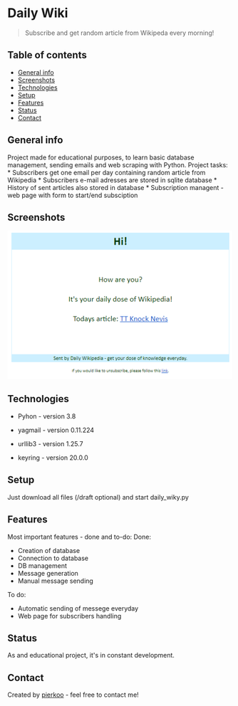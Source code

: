 # Daily Wiki
> Subscribe and get random article from Wikipeda every morning! 

## Table of contents
* [General info](#general-info)
* [Screenshots](#screenshots)
* [Technologies](#technologies)
* [Setup](#setup)
* [Features](#features)
* [Status](#status)
* [Contact](#contact)

## General info
Project made for educational purposes, to learn basic database management, sending emails and web scraping with Python.
Project tasks:
	* Subscribers get one email per day containing random article from Wikipedia
	* Subscribers e-mail adresses are stored in sqlite database
	* History of sent articles also stored in database 
	* Subscription managent - web page with form to start/end subsciption

## Screenshots
![Example screenshot](./img/message_example.png)

## Technologies
* Pyhon - version 3.8

* yagmail - version 0.11.224 
* urllib3 - version 1.25.7
* keyring - version 20.0.0

## Setup
Just download all files (/draft optional) and start daily_wiky.py

## Features
Most important features - done and to-do:
Done:
* Creation of database
* Connection to database
* DB management 
* Message generation
* Manual message sending

To do:
* Automatic sending of messege everyday 
* Web page for subscribers handling

## Status
As and educational project, it's in constant development.

## Contact
Created by [pierkoo](mailto:pierkoo@gmail.com) - feel free to contact me!
